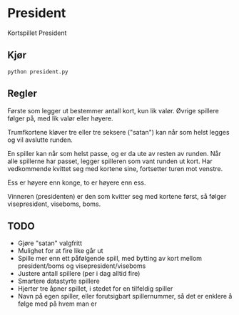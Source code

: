 # President
Kortspillet President

## Kjør

    python president.py

## Regler

Første som legger ut bestemmer antall kort, kun lik valør. Øvrige spillere følger på, med lik valør eller høyere.

Trumfkortene kløver tre eller tre seksere ("satan") kan når som helst legges og vil avslutte runden.

En spiller kan når som helst passe, og er da ute av resten av runden. Når alle spillerne har passet, legger spilleren som vant runden ut kort. Har vedkommende kvittet seg med kortene sine, fortsetter turen mot venstre.

Ess er høyere enn konge, to er høyere enn ess.

Vinneren (presidenten) er den som kvitter seg med kortene først, så følger visepresident, viseboms, boms.

## TODO

* Gjøre "satan" valgfritt
* Mulighet for at fire like går ut
* Spille mer enn ett påfølgende spill, med bytting av kort mellom president/boms og visepresident/viseboms
* Justere antall spillere (per i dag alltid fire)
* Smartere datastyrte spillere
* Hjerter tre åpner spillet, i stedet for en tilfeldig spiller
* Navn på egen spiller, eller forutsigbart spillernummer, så det er enklere å følge med på hvem man er
